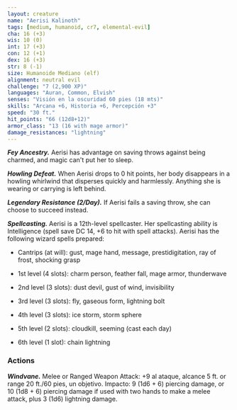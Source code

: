 ```yaml
---
layout: creature
name: "Aerisi Kalinoth"
tags: [medium, humanoid, cr7, elemental-evil]
cha: 16 (+3)
wis: 10 (0)
int: 17 (+3)
con: 12 (+1)
dex: 16 (+3)
str: 8 (-1)
size: Humanoide Mediano (elf)
alignment: neutral evil
challenge: "7 (2,900 XP)"
languages: "Auran, Common, Elvish"
senses: "Visión en la oscuridad 60 pies (18 mts)"
skills: "Arcana +6, Historia +6, Percepción +3"
speed: "30 ft."
hit_points: "66 (12d8+12)"
armor_class: "13 (16 with mage armor)"
damage_resistances: "lightning"
---
```


***Fey Ancestry.*** Aerisi has advantage on saving throws against being charmed, and magic can't put her to sleep.

***Howling Defeat.*** When Aerisi drops to 0 hit points, her body disappears in a howling whirlwind that disperses quickly and harmlessly. Anything she is wearing or carrying is left behind.

***Legendary Resistance (2/Day).*** If Aerisi fails a saving throw, she can choose to succeed instead.

***Spellcasting.*** Aerisi is a 12th-level spellcaster. Her spellcasting ability is Intelligence (spell save DC 14, +6 to hit with spell attacks). Aerisi has the following wizard spells prepared:

* Cantrips (at will): gust, mage hand, message, prestidigitation, ray of frost, shocking grasp

* 1st level (4 slots): charm person, feather fall, mage armor, thunderwave

* 2nd level (3 slots): dust devil, gust of wind, invisibility

* 3rd level (3 slots): fly, gaseous form, lightning bolt

* 4th level (3 slots): ice storm, storm sphere

* 5th level (2 slots): cloudkill, seeming (cast each day)

* 6th level (1 slot): chain lightning

### Actions

***Windvane.*** Melee or Ranged Weapon Attack: +9 al ataque, alcance 5 ft. or range 20 ft./60 pies, un objetivo. Impacto: 9 (1d6 + 6) piercing damage, or 10 (1d8 + 6) piercing damage if used with two hands to make a melee attack, plus 3 (1d6) lightning damage.